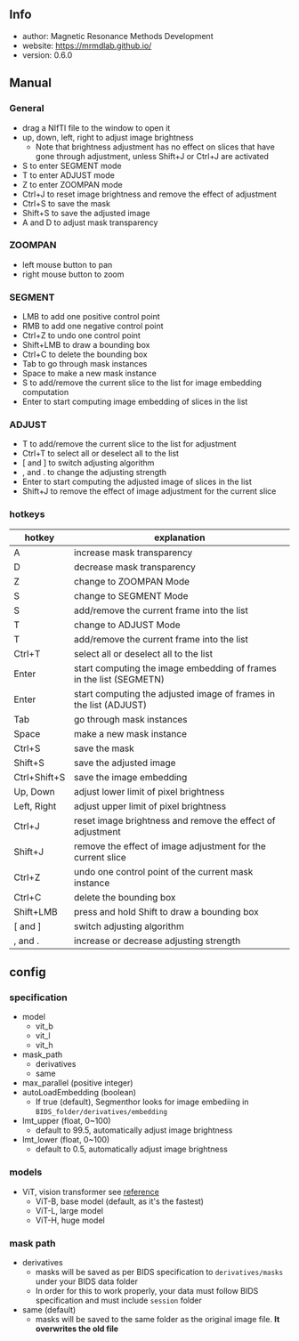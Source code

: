 ## Info
- author: Magnetic Resonance Methods Development
- website: https://mrmdlab.github.io/
- version: 0.6.0

## Manual
### General
- drag a NIfTI file to the window to open it
- up, down, left, right to adjust image brightness
    - Note that brightness adjustment has no effect on slices that have gone through adjustment, unless Shift+J or Ctrl+J are activated
- S to enter SEGMENT mode
- T to enter ADJUST mode
- Z to enter ZOOMPAN mode
- Ctrl+J to reset image brightness and remove the effect of adjustment
- Ctrl+S to save the mask
- Shift+S to save the adjusted image
- A and D to adjust mask transparency

### ZOOMPAN
- left mouse button to pan
- right mouse button to zoom

### SEGMENT
- LMB to add one positive control point
- RMB to add one negative control point
- Ctrl+Z to undo one control point
- Shift+LMB to draw a bounding box
- Ctrl+C to delete the bounding box
- Tab to go through mask instances
- Space to make a new mask instance
- S to add/remove the current slice to the list for image embedding computation
- Enter to start computing image embedding of slices in the list

### ADJUST
- T to add/remove the current slice to the list for adjustment
- Ctrl+T to select all or deselect all to the list
- [ and ] to switch adjusting algorithm
- , and . to change the adjusting strength 
- Enter to start computing the adjusted image of slices in the list
- Shift+J to remove the effect of image adjustment for the current slice

### hotkeys
| hotkey       | explanation                                                         |
| ------------ | ------------------------------------------------------------------- |
| A            | increase mask transparency                                          |
| D            | decrease mask transparency                                          |
| Z            | change to ZOOMPAN Mode                                              |
| S            | change to SEGMENT Mode                                              |
| S            | add/remove the current frame into the list                          |
| T            | change to ADJUST Mode                                               |
| T            | add/remove the current frame into the list                          |
| Ctrl+T       | select all or deselect all to the list                              |
| Enter        | start computing the image embedding of frames in the list (SEGMETN) |
| Enter        | start computing the adjusted image of frames in the list (ADJUST)   |
| Tab          | go through mask instances                                           |
| Space        | make a new mask instance                                            |
| Ctrl+S       | save the mask                                                       |
| Shift+S      | save the adjusted image                                             |
| Ctrl+Shift+S | save the image embedding                                            |
| Up, Down     | adjust lower limit of pixel brightness                              |
| Left, Right  | adjust upper limit of pixel brightness                              |
| Ctrl+J       | reset image brightness and remove the effect of adjustment          |
| Shift+J      | remove the effect of image adjustment for the current slice         |
| Ctrl+Z       | undo one control point of the current mask instance                 |
| Ctrl+C       | delete the bounding box                                             |
| Shift+LMB    | press and hold Shift to draw a bounding box                         |
| [ and ]      | switch adjusting algorithm                                          |
| , and .      | increase or decrease adjusting strength                             |
## config
### specification
- model
    - vit_b
    - vit_l
    - vit_h
- mask_path
    - derivatives
    - same
- max_parallel (positive integer)
- autoLoadEmbedding (boolean)
    - If true (default), Segmenthor looks for image embediing in `BIDS_folder/derivatives/embedding`
- lmt_upper (float, 0~100)
    - default to 99.5, automatically adjust image brightness
- lmt_lower (float, 0~100)
    - default to 0.5, automatically adjust image brightness

### models
- ViT, vision transformer see [reference](http://arxiv.org/abs/2010.11929)
    - ViT-B, base model (default, as it's the fastest)
    - ViT-L, large model
    - ViT-H, huge model

### mask path
- derivatives
    - masks will be saved as per BIDS specification to `derivatives/masks` under your BIDS data folder
    - In order for this to work properly, your data must follow BIDS specification and must include `session` folder
- same (default)
    - masks will be saved to the same folder as the original image file. **It overwrites the old file**